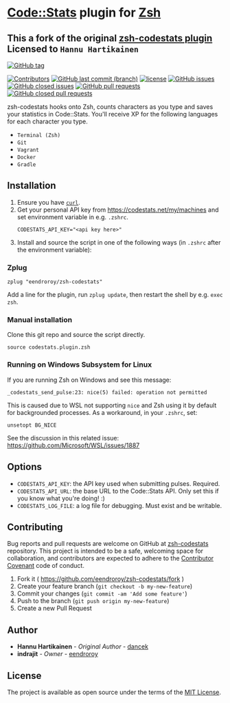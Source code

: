 # [Code::Stats](https://codestats.net/) plugin for [Zsh](http://www.zsh.org/)

## This a fork of the original [zsh-codestats plugin](https://github.com/dancek/zsh-codestats) Licensed to `Hannu Hartikainen`

[![GitHub tag](https://img.shields.io/github/tag/eendroroy/zsh-codestats.svg)](https://github.com/eendroroy/zsh-codestats/tags)

[![Contributors](https://img.shields.io/github/contributors/eendroroy/zsh-codestats.svg)](https://github.com/eendroroy/zsh-codestats/graphs/contributors)
[![GitHub last commit (branch)](https://img.shields.io/github/last-commit/eendroroy/zsh-codestats/master.svg)](https://github.com/eendroroy/zsh-codestats)
[![license](https://img.shields.io/github/license/eendroroy/zsh-codestats.svg)](https://github.com/eendroroy/zsh-codestats/blob/master/LICENSE)
[![GitHub issues](https://img.shields.io/github/issues/eendroroy/zsh-codestats.svg)](https://github.com/eendroroy/zsh-codestats/issues)
[![GitHub closed issues](https://img.shields.io/github/issues-closed/eendroroy/zsh-codestats.svg)](https://github.com/eendroroy/zsh-codestats/issues?q=is%3Aissue+is%3Aclosed)
[![GitHub pull requests](https://img.shields.io/github/issues-pr/eendroroy/zsh-codestats.svg)](https://github.com/eendroroy/zsh-codestats/pulls)
[![GitHub closed pull requests](https://img.shields.io/github/issues-pr-closed/eendroroy/zsh-codestats.svg)](https://github.com/eendroroy/zsh-codestats/pulls?q=is%3Apr+is%3Aclosed)


zsh-codestats hooks onto Zsh, counts characters as you type and saves your statistics in Code::Stats. 
You'll receive XP for the following languages for each character you type.

- `Terminal (Zsh)`
- `Git`
- `Vagrant`
- `Docker`
- `Gradle`

## Installation

1. Ensure you have [`curl`](https://curl.haxx.se/).
1. Get your personal API key from https://codestats.net/my/machines and set environment variable in e.g. `.zshrc`.
    ```
    CODESTATS_API_KEY="<api key here>"
    ```
1. Install and source the script in one of the following ways (in `.zshrc` after the environment variable):

### Zplug

```
zplug "eendroroy/zsh-codestats"
```

Add a line for the plugin, run `zplug update`, then restart the shell by e.g. `exec zsh`.

### Manual installation

Clone this git repo and source the script directly.

```
source codestats.plugin.zsh
```

### Running on Windows Subsystem for Linux

If you are running Zsh on Windows and see this message:

```
_codestats_send_pulse:23: nice(5) failed: operation not permitted
```

This is caused due to WSL not supporting `nice` and Zsh using it by default for
backgrounded processes. As a workaround, in your `.zshrc`, set:

```
unsetopt BG_NICE
```

See the discussion in this related issue: https://github.com/Microsoft/WSL/issues/1887

## Options

- `CODESTATS_API_KEY`: the API key used when submitting pulses. Required.
- `CODESTATS_API_URL`: the base URL to the Code::Stats API. Only set this if you know what you're doing! :)
- `CODESTATS_LOG_FILE`: a log file for debugging. Must exist and be writable.

## Contributing

Bug reports and pull requests are welcome on GitHub at [zsh-codestats](https://github.com/eendroroy/zsh-codestats) repository.
This project is intended to be a safe, welcoming space for collaboration, and contributors are expected to adhere to the [Contributor Covenant](http://contributor-covenant.org) code of conduct.

  1. Fork it ( https://github.com/eendroroy/zsh-codestats/fork )
  1. Create your feature branch (`git checkout -b my-new-feature`)
  1. Commit your changes (`git commit -am 'Add some feature'`)
  1. Push to the branch (`git push origin my-new-feature`)
  1. Create a new Pull Request

## Author

* **Hannu Hartikainen** - *Original Author* - [dancek](https://github.com/dancek)
* **indrajit** - *Owner* - [eendroroy](https://github.com/eendroroy)

## License

The project is available as open source under the terms of the [MIT License](http://opensource.org/licenses/MIT).